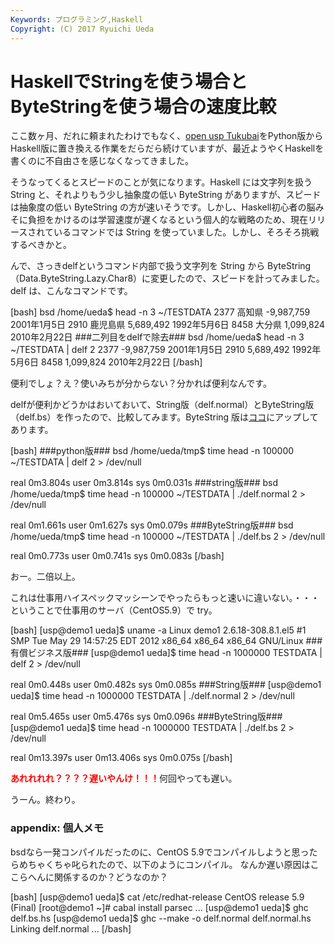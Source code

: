 ```yaml
---
Keywords: プログラミング,Haskell
Copyright: (C) 2017 Ryuichi Ueda
---
```


# HaskellでStringを使う場合とByteStringを使う場合の速度比較
ここ数ヶ月、だれに頼まれたわけでもなく、<a target="_blank" href="https://github.com/usp-engineers-community/Open-usp-Tukubai">open usp Tukubai</a>をPython版からHaskell版に置き換える作業をだらだら続けていますが、最近ようやくHaskellを書くのに不自由さを感じなくなってきました。

そうなってくるとスピードのことが気になります。Haskell には文字列を扱う String と、それよりもう少し抽象度の低い ByteString がありますが、スピードは抽象度の低い ByteString の方が速いそうです。しかし、Haskell初心者の脳みそに負担をかけるのは学習速度が遅くなるという個人的な戦略のため、現在リリースされているコマンドでは String を使っていました。しかし、そろそろ挑戦するべきかと。

んで、さっきdelfというコマンド内部で扱う文字列を String から ByteString （Data.ByteString.Lazy.Char8）に変更したので、スピードを計ってみました。delf は、こんなコマンドです。

[bash]
bsd /home/ueda$ head -n 3 ~/TESTDATA 
2377 高知県 -9,987,759 2001年1月5日
2910 鹿児島県 5,689,492 1992年5月6日
8458 大分県 1,099,824 2010年2月22日
###二列目をdelfで除去###
bsd /home/ueda$ head -n 3 ~/TESTDATA | delf 2
2377 -9,987,759 2001年1月5日
2910 5,689,492 1992年5月6日
8458 1,099,824 2010年2月22日
[/bash]

便利でしょ？え？使いみちが分からない？分かれば便利なんです。

delfが便利かどうかはおいておいて、String版（delf.normal）とByteString版（delf.bs）を作ったので、比較してみます。ByteString 版は<a target="_blank" href="https://github.com/usp-engineers-community/Open-usp-Tukubai/blob/master/COMMANDS.HS/delf.hs">ココ</a>にアップしてあります。

[bash]
###python版###
bsd /home/ueda/tmp$ time head -n 100000 ~/TESTDATA | delf 2 &gt; /dev/null

real	0m3.804s
user	0m3.814s
sys	0m0.031s
###string版###
bsd /home/ueda/tmp$ time head -n 100000 ~/TESTDATA | ./delf.normal 2 &gt; /dev/null

real	0m1.661s
user	0m1.627s
sys	0m0.079s
###ByteString版###
bsd /home/ueda/tmp$ time head -n 100000 ~/TESTDATA | ./delf.bs 2 &gt; /dev/null

real	0m0.773s
user	0m0.741s
sys	0m0.083s
[/bash]

おー。二倍以上。

これは仕事用ハイスペックマッシーンでやったらもっと速いに違いない。・・・ということで仕事用のサーバ（CentOS5.9）で try。

[bash]
[usp\@demo1 ueda]$ uname -a
Linux demo1 2.6.18-308.8.1.el5 #1 SMP Tue May 29 14:57:25 EDT 2012 x86_64 x86_64 x86_64 GNU/Linux
###有償ビジネス版###
[usp\@demo1 ueda]$ time head -n 1000000 TESTDATA | delf 2 &gt; /dev/null

real	0m0.448s
user	0m0.482s
sys	0m0.085s
###String版###
[usp\@demo1 ueda]$ time head -n 1000000 TESTDATA | ./delf.normal 2 &gt; /dev/null

real	0m5.465s
user	0m5.476s
sys	0m0.096s
###ByteString版###
[usp\@demo1 ueda]$ time head -n 1000000 TESTDATA | ./delf.bs 2 &gt; /dev/null

real	0m13.397s
user	0m13.406s
sys	0m0.075s
[/bash]

<strong style="color:red">あれれれれ？？？？遅いやんけ！！！</strong>何回やっても遅い。

うーん。終わり。

<h3>appendix: 個人メモ</h3>

bsdなら一発コンパイルだったのに、CentOS 5.9でコンパイルしようと思ったらめちゃくちゃ叱られたので、以下のようにコンパイル。
なんか遅い原因はここらへんに関係するのか？どうなのか？

[bash]
[usp\@demo1 ueda]$ cat /etc/redhat-release 
CentOS release 5.9 (Final)
[root\@demo1 ~]# cabal install parsec
...
[usp\@demo1 ueda]$ ghc delf.bs.hs 
[usp\@demo1 ueda]$ ghc --make -o delf.normal delf.normal.hs
Linking delf.normal ...
[/bash]
